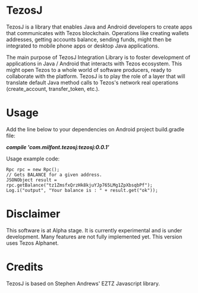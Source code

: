 # TezosJ
TezosJ is a library that enables Java and Android developers to create apps that communicates with Tezos blockchain.
Operations like creating wallets addresses, getting accounts balance, sending funds, might then be integrated to mobile phone apps
or desktop Java applications.

The main purpose of TezosJ Integration Library is to foster development of applications in Java / Android that interacts
with Tezos ecosystem. This might open Tezos to a whole world of software producers, ready to collaborate with the platform.
TezosJ is to play the role of a layer that will translate default Java method calls to Tezos's network real operations
(create_account, transfer_token, etc.).

# Usage

Add the line below to your dependencies on Android project build.gradle file:

   ***compile 'com.milfont.tezosj:tezosj:0.0.1'***

Usage example code:

```
Rpc rpc = new Rpc();
// Gets BALANCE for a given address.
JSONObject result = rpc.getBalance("tz1ZmsfxQrzHk8kjuYJp765LMg1ZpXbsqbPf");
Log.i("output", "Your balance is : " + result.get("ok"));
```

# Disclaimer

This software is at Alpha stage. It is currently experimental and is under development.
Many features are not fully implemented yet. This version uses Tezos Alphanet.

# Credits

TezosJ is based on Stephen Andrews' EZTZ Javascript library.


